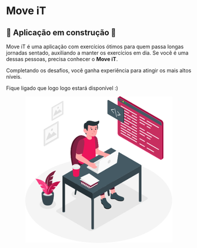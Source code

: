 # Move iT

## 🚧 Aplicação em construção 🚧

Move iT é uma aplicação com exercícios ótimos para quem passa longas jornadas sentado, auxiliando a manter os exercícios em dia. Se você é uma dessas pessoas, precisa conhecer o **Move iT**. 

Completando os desafios, você ganha experiência para atingir os mais altos níveis.

Fique ligado que logo logo estará disponível :)

<div align='center'>
  <img width="400px" src="public/mk/banner-dev.svg" >
</div>

